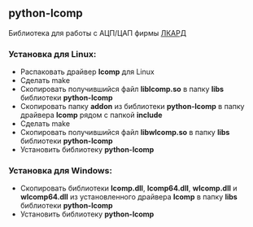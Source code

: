 ## python-lcomp ##

Библиотека для работы с АЦП/ЦАП фирмы [ЛКАРД](https://www.lcard.ru/products/external/about)

### Установка для Linux: ###

-   Распаковать драйвер **lcomp** для Linux
-   Сделать make
-   Скопировать получившийся файл **liblcomp.so** в папку **libs** библиотеки **python-lcomp**
-   Скопировать папку **addon** из библиотеки **python-lcomp** в папку драйвера **lcomp** рядом с папкой **include**
-   Сделать make
-   Скопировать получившийся файл **libwlcomp.so** в папку **libs** библиотеки **python-lcomp**
-   Установить библиотеку **python-lcomp**

### Установка для Windows: ###

-   Скопировать библиотеки **lcomp.dll**, **lcomp64.dll**, **wlcomp.dll** и **wlcomp64.dll** из установленного драйвера **lcomp** в папку **libs** библиотеки **python-lcomp**
-   Установить библиотеку **python-lcomp**
